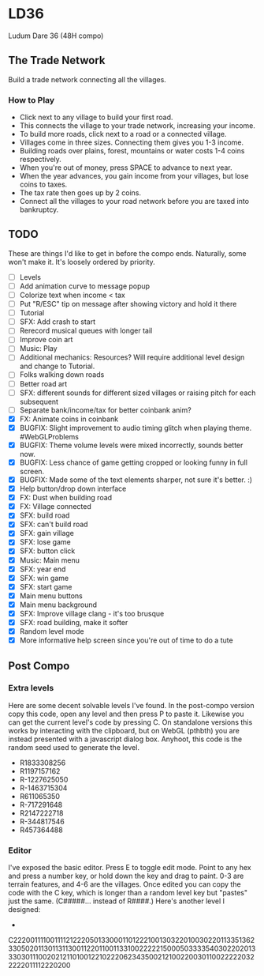 # LD36
Ludum Dare 36 (48H compo)

## The Trade Network
Build a trade network connecting all the villages.

### How to Play

- Click next to any village to build your first road.
- This connects the village to your trade network, increasing your income.
- To build more roads, click next to a road or a connected village.
- Villages come in three sizes. Connecting them gives you 1-3 income.
- Building roads over plains, forest, mountains or water costs 1-4 coins respectively.
- When you're out of money, press SPACE to advance to next year.
- When the year advances, you gain income from your villages, but lose coins to taxes.
- The tax rate then goes up by 2 coins.
- Connect all the villages to your road network before you are taxed into bankruptcy.

## TODO

These are things I'd like to get in before the compo ends. Naturally, some won't make it. 
It's loosely ordered by priority.
- [ ] Levels
- [ ] Add animation curve to message popup
- [ ] Colorize text when income < tax
- [ ] Put "R/ESC" tip on message after showing victory and hold it there
- [ ] Tutorial
- [ ] SFX: Add crash to start
- [ ] Rerecord musical queues with longer tail
- [ ] Improve coin art
- [ ] Music: Play
- [ ] Additional mechanics: Resources? Will require additional level design and change to Tutorial.
- [ ] Folks walking down roads
- [ ] Better road art
- [ ] SFX: different sounds for different sized villages or raising pitch for each subsequent
- [ ] Separate bank/income/tax for better coinbank anim?
- [X] FX: Animate coins in coinbank
- [X] BUGFIX: Slight improvement to audio timing glitch when playing theme. #WebGLProblems
- [X] BUGFIX: Theme volume levels were mixed incorrectly, sounds better now.
- [X] BUGFIX: Less chance of game getting cropped or looking funny in full screen.
- [X] BUGFIX: Made some of the text elements sharper, not sure it's better. :)
- [X] Help button/drop down interface
- [X] FX: Dust when building road
- [X] FX: Village connected
- [X] SFX: build road
- [X] SFX: can't build road
- [X] SFX: gain village
- [X] SFX: lose game
- [X] SFX: button click
- [X] Music: Main menu
- [X] SFX: year end
- [X] SFX: win game
- [X] SFX: start game
- [X] Main menu buttons
- [X] Main menu background
- [X] SFX: Improve village clang - it's too brusque
- [X] SFX: road building, make it softer
- [X] Random level mode
- [X] More informative help screen since you're out of time to do a tute

## Post Compo

### Extra levels
Here are some decent solvable levels I've found. In the post-compo version copy this code, 
open any level and then press P to paste it. Likewise you can get the current level's code by pressing C. 
On standalone versions this works by interacting with the clipboard, but on WebGL (pthbth) 
you are instead presented with a javascript dialog box. Anyhoot, this code is the random seed 
used to generate the level. 

- R1833308256
- R1197157162
- R-1227625050
- R-1463715304
- R611065350
- R-717291648
- R2147222718
- R-344817546
- R457364488

### Editor
I've exposed the basic editor. Press E to toggle edit mode. Point to any hex and press a 
number key, or hold down the key and drag to paint. 0-3 are terrain features, and 4-6 are
the villages. Once edited you can copy the code with the C key, which is longer than a 
random level key but "pastes" just the same. (C#####... instead of R####.) Here's another
level I designed:

-
 C222001111001111212220501330001101222100130322010030220113351362330502011301131130011220110011331002222215000503333540302202013330301110020212110100122102220623435002121002200301100222220322222011112220200



